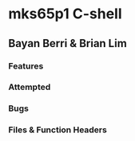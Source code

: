 # mks65p1 C-shell
## Bayan Berri & Brian Lim

### Features


### Attempted

### Bugs

### Files & Function Headers
